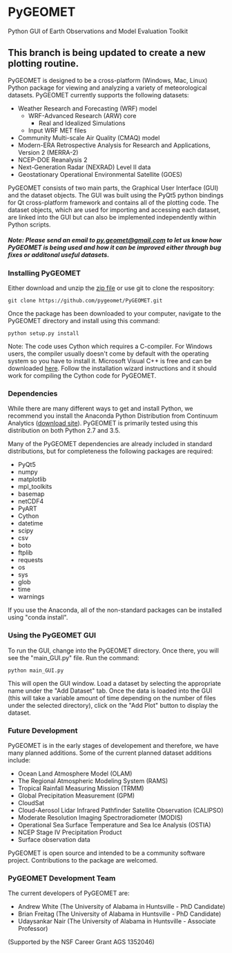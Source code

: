 # PyGEOMET
Python GUI of Earth Observations and Model Evaluation Toolkit

## This branch is being updated to create a new plotting routine.

PyGEOMET is designed to be a cross-platform (Windows, Mac, Linux) Python package for viewing and analyzing a variety of meteorological datasets. PyGEOMET currently supports the following datasets: 

- Weather Research and Forecasting (WRF) model
    - WRF-Advanced Research (ARW) core
        - Real and Idealized Simulations
    - Input WRF MET files
- Community Multi-scale Air Quality (CMAQ) model
- Modern-ERA Retrospective Analysis for Research and Applications, Version 2 (MERRA-2)
- NCEP-DOE Reanalysis 2
- Next-Generation Radar (NEXRAD) Level II data
- Geostationary Operational Environmental Satellite (GOES)

PyGEOMET consists of two main parts, the Graphical User Interface (GUI) and the dataset objects. The GUI was built using the PyQt5 python bindings for Qt cross-platform framework and contains all of the plotting code. The dataset objects, which are used for importing and accessing each dataset, are linked into the GUI but can also be implemented independently within Python scripts.   
 
##### Note: Please send an email to py.geomet@gmail.com to let us know how PyGEOMET is being used and how it can be improved either through bug fixes or additonal useful datasets.

### Installing PyGEOMET
Either download and unzip the [zip file](https://github.com/pygeomet/PyGEOMET/archive/master.zip) or use git to clone the respository:

    git clone https://github.com/pygeomet/PyGEOMET.git
  
Once the package has been downloaded to your computer, navigate to the PyGEOMET directory and install using this command:

    python setup.py install
    
Note: The code uses Cython which requires a C-compiler. For Windows users, the compiler usually doesn't come by default with the operating system so you have to install it.  Microsoft Visual C++ is free and can be downloaded [here](http://landinghub.visualstudio.com/visual-cpp-build-tools). Follow the installation wizard instructions and it should work for compiling the Cython code for PyGEOMET.  
  
### Dependencies
While there are many different ways to get and install Python, we recommend you install the Anaconda Python Distribution from Continuum Analytics ([download site](https://www.continuum.io/downloads)). PyGEOMET is primarily tested using this distribution on both Python 2.7 and 3.5.  

Many of the PyGEOMET dependencies are already included in standard distributions, but for completeness the following packages are required:
- PyQt5
- numpy
- matplotlib
- mpl_toolkits
- basemap
- netCDF4
- PyART
- Cython
- datetime
- scipy
- csv
- boto
- ftplib
- requests
- os 
- sys
- glob
- time
- warnings

If you use the Anaconda, all of the non-standard packages can be installed using "conda install".

### Using the PyGEOMET GUI
To run the GUI, change into the PyGEOMET directory.  Once there, you will see the "main_GUI.py" file. Run the command:

    python main_GUI.py

This will open the GUI window. Load a dataset by selecting the appropriate name under the "Add Dataset" tab. Once the data is loaded into the GUI (this will take a variable amount of time depending on the number of files under the selected directory), click on the "Add Plot" button to display the dataset.

### Future Development
PyGEOMET is in the early stages of developement and therefore, we have many planned additions. Some of the current planned dataset additions include:
- Ocean Land Atmosphere Model (OLAM)
- The Regional Atmospheric Modeling System (RAMS)
- Tropical Rainfall Measuring Mission (TRMM)
- Global Precipitation Measurement (GPM)
- CloudSat
- Cloud-Aerosol Lidar Infrared Pathfinder Satellite Observation (CALIPSO)
- Moderate Resolution Imaging Spectroradiometer (MODIS)
- Operational Sea Surface Temperature and Sea Ice Analysis (OSTIA)
- NCEP Stage IV Precipitation Product
- Surface observation data

PyGEOMET is open source and intended to be a community software project. Contributions to the package are welcomed.

### PyGEOMET Development Team
The current developers of PyGEOMET are:
- Andrew White (The University of Alabama in Huntsville - PhD Candidate)
- Brian Freitag (The University of Alabama in Huntsville - PhD Candidate)
- Udaysankar Nair (The University of Alabama in Huntsville - Associate Professor)

(Supported by the NSF Career Grant AGS 1352046)


